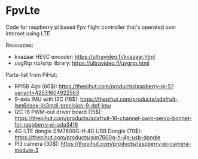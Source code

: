 # FpvLte
Code for raspberry pi based Fpv flight controller that's operated over internet using LTE


Resources:
- kvazaar HEVC encoder: https://ultravideo.fi/kvazaar.html
- uvgRtp rtp/srtp library: https://ultravideo.fi/uvgrtp.html

Parts-list from PiHut:
- RPI5B 4gb (60$): https://thepihut.com/products/raspberry-pi-5?variant=42531604922563
- 9-axis IMU with I2C (18$): https://thepihut.com/products/adafruit-lsm6dsox-lis3mdl-precision-9-dof-imu
- I2C 16 PWM-out driver board (15$): https://thepihut.com/products/adafruit-16-channel-pwm-servo-bonnet-for-raspberry-pi-ada3416
- 4G-LTE dongle SIM7600G-H 4G USB Dongle (70$): https://thepihut.com/products/sim7600g-h-4g-usb-dongle
- PI3 camera (30$): https://thepihut.com/products/raspberry-pi-camera-module-3
